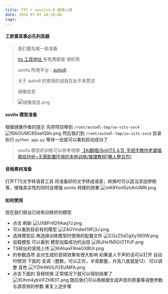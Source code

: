```yaml
---
title: TTS + sovits4.0 使用心得
date: 2024-07-07 16:20:48
tags:
---
```

#### 工欲善其事必先利其器
> 我们要先做一些准备
>
> [tts 工具地址 ](https://www.text-to-speech.cn/) 有免费额度 很好用
>
> sovits 所用平台：[autodl](https://www.autodl.com)
>
> 关于 autodl 的使用的话我在此不多赘述
>
> 镜像信息
>
> ![镜像信息.png](https://s2.loli.net/2023/07/07/2bxWagDmqGToIQP.png)
>

#### sovits 模型准备
根据镜像作者的提示 先把项目移到 `/root/autodl-tmp/so-vits-svc4`
![fDbOUMC6SxelQ9n.png](https://s2.loli.net/2023/07/07/fDbOUMC6SxelQ9n.png)
然后我们到 `/root/autodl-tmp/so-vits-svc4` 目录执行 `python app.py`
等待一会就可以看到启动成功了
> sovits 模型的训练可以参考视频 [【AI翻唱/SoVITS 4.1】手把手教你老婆唱歌给你听~无需配置环境的本地训练/推理教程[懒人整合包]](https://www.bilibili.com/video/BV1H24y187Ko)

#### 音频素材准备
打开TTS文字转语音工具
将准备好的文字转成语音，转换时可以适当添加停顿等，增强真实性的同时会增强 sovits 转换的效果
![mK9Ysnl5zhArUMN.png](https://s2.loli.net/2023/07/07/mK9Ysnl5zhArUMN.png)
#### 如何使用
现在我们假设已经有训练好的模型
- 点击 刷新
![UXBFriIQ1lAaq7J.png](https://s2.loli.net/2023/07/07/UXBFriIQ1lAaq7J.png)
- 可以看到目前有的模型
![Z4GYindwt19Fj3J.png](https://s2.loli.net/2023/07/07/Z4GYindwt19Fj3J.png)
- 选择模型后 再选择训练模型时使用的配置文件
![CGzZ5sDgXy1I93W.png](https://s2.loli.net/2023/07/07/CGzZ5sDgXy1I93W.png)
-  加载模型 可以看到 模型加载成功的出现
![lRJHx1N5Gt3TfUF.png](https://s2.loli.net/2023/07/07/lRJHx1N5Gt3TfUF.png)
- TS转出的音频上传
![t6AhaxF9neGXBUr.png](https://s2.loli.net/2023/07/07/t6AhaxF9neGXBUr.png)
- 的参数选项 会对生成的音频效果有很大影响 如果是人干声的话可以打开 自动f0预测 下面的 变调（整数，可以正负，半音数量，升高八度就是12） 可以调整 音色
![YZhHNViLP2EUMFA.png](https://s2.loli.net/2023/07/07/YZhHNViLP2EUMFA.png)
- 点击下面的 音频转换
正常情况下就可以得到结果了
![XOhm4ybViFZHB3T.png](https://s2.loli.net/2023/07/07/XOhm4ybViFZHB3T.png)
随后我们可以再根据生成声音的质量等调整参数与源音频的参数 重复上述步骤
